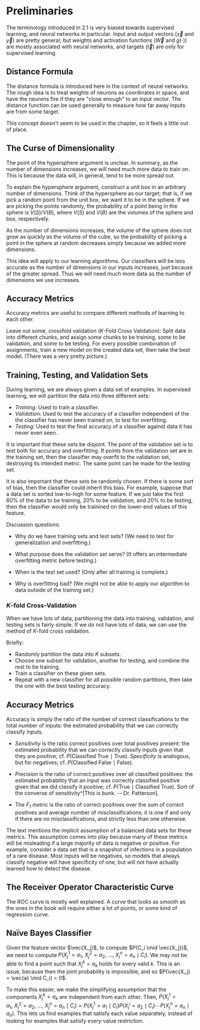 # Preliminaries

The terminology introduced in 2.1 is very biased towards supervised learning,
and neural networks in particular. Input and output vectors ($\vec{x}$ and
$\vec{y}$) are pretty general; but weights and activation functions ($\vec{W}$
and $g(\cdot)$) are mostly associated with neural networks, and targets
($\vec{t}$) are only for supervised learning.

## Distance Formula

The distance formula is introduced here in the context of neural networks. The
rough idea is to treat weights of neurons as coordinates in space, and have the
neurons fire if they are "close enough" to an input vector. The distance
function can be used generally to measure how far away inputs are from some
target.

This concept doesn't seem to be used in the chapter, so it feels a little out
of place. 

## The Curse of Dimensionality

The point of the hypersphere argument is unclear. In summary, as the number of
dimensions increases, we will need much more data to train on. This is because
the data will, in general, tend to be more spread out.

To explain the hypersphere argument, construct a unit box in an arbitrary
number of dimensions. Think of the hypersphere as our target; that is, if we
pick a random point from the unit box, we want it to be in the sphere. If we
are picking the points randomly, the probability of a point being in the sphere
is $V(S) / V(B)$, where $V(S)$ and $V(B)$ are the volumes of the sphere and
box, respectively.

As the number of dimensions increases, the volume of the sphere does not grow
as quickly as the volume of the cube, so the probability of picking a point in
the sphere at random decreases simply because we added more dimensions.

This idea will apply to our learning algorithms. Our classifiers will be less
accurate as the number of dimensions in our inputs increases, just because of
the greater spread. Thus we will need much more data as the number of
dimensions we use increases.

## Accuracy Metrics

Accuracy metrics are useful to compare different methods of learning to each
other.

Leave out some, crossfold validation ($K$-Fold Cross Validation): Split data
into different chunks, and assign some chunks to be training, some to be
validation, and some to be testing. For every possible combination of
assignments, train a new model on the created data set, then take the best
model. (There was a very pretty picture.)

## Training, Testing, and Validation Sets

During learning, we are always given a data set of examples. In supervised
learning, we will partition the data into three different sets:

- _Training_: Used to train a classifier.
- _Validation_: Used to test the accuracy of a classifier independent of the
  the classifier has never been trained on, to test for overfitting.
- _Testing_: Used to test the final accuracy of a classifier against data it
  has never even seen.

It is important that these sets be disjoint. The point of the validation set is
to test both for accuracy and overfitting. If points from the validation set
are in the training set, then the classifier may overfit to the validation set,
destroying its intended metric. The same point can be made for the testing set.

It is also important that these sets be randomly chosen. If there is some sort
of bias, then the classifier could inherit this bias. For example, suppose that
a data set is sorted low-to-high for some feature. If we just take the first
60% of the data to be training, 20% to be validation, and 20% to be testing,
then the classifier would only be trainined on the lower-end values of this
feature.

Discussion questions:

- Why do we have training sets and test sets? (We need to test for
  generalization and overfitting.)

- What purpose does the validation set serve? (It offers an intermediate
  overfitting metric before testing.)

- When is the test set used? (Only after all training is complete.)

- Why is overfitting bad? (We might not be able to apply our algorithm to data
  outside of the training set.)

### $K$-fold Cross-Validation

When we have lots of data, partitioning the data into training, validation, and
testing sets is fairly simple. If we do not have lots of data, we can use the
method of $K$-fold cross validation.

Briefly:

- Randomly partition the data into $K$ subsets.
- Choose one subset for validation, another for testing, and combine the rest
  to be training.
- Train a classifier on these given sets.
- Repeat with a new classifier for all possible random partitions, then take
  the one with the best testing accuracy.

## Accuracy Metrics

Accuracy is simply the ratio of the number of correct classifications to the
total number of inputs: the estimated probability that we can correctly
classify inputs.

- _Sensitivity_ is the ratio correct positives over total positives present:
  the estimated probability that we can correctly classify inputs given that
  they are positive; cf. $P($Classified True $\mid$ True$)$. _Specificity_ is
  analogous, but for negatives; cf. $P($Classified False $\mid$ False$)$.

- _Precision_ is the ratio of correct positives over all classified positives:
  the estimated probability that an input was correctly classified positive
  given that we did classify it positive; cf. $P($True $\mid$ Classified
  True$)$. Sort of the converse of sensitivity^[This is bunk. -- Dr.
  Patterson].

- The _$F_1$ metric_ is the ratio of correct positives over the sum of correct
  positives and average number of misclassifications; it is one if and only if
  there are no misclassifications, and strictly less than one otherwise.

The text mentions the implicit assumption of a balanced data sets for these
metrics. This assumption comes into play because many of these metrics will be
misleading if a large majority of data is negative or positive. For example,
consider a data set that is a snapshot of infections in a population of a rare
disease. Most inputs will be negatives, so models that always classify negative
will have specificity of one, but will not have actually learned how to detect
the disease.

## The Receiver Operator Characteristic Curve

The ROC curve is mostly well explained. A curve that looks as smooth as the
ones in the book will require either a lot of points, or some kind of
regression curve.

## Naïve Bayes Classifier

Given the feature vector $\vec{X_j}$, to compute $P(C_i \mid \vec{X_j})$, we
need to compute $P(X_j^1 = a_1,\ X_j^2 = a_2,\ \dots,\ X_j^n = a_n \mid C_i)$.
We may not be able to find a point such that $X_j^k = a_k$ holds for every
valid $k$. This is an issue, because then the joint probability is impossible,
and so $P(\vec{X_j} = \vec{a} \mid C_i) = 0$.

To make this easier, we make the simplifying assumption that the components
$X_j^k = a_k$ are independent from each other. Then, $P(X_j^1 = a_1,\ X_j^2 =
a_2,\ \dots,\ X_j^n = a_n \mid C_i) = P(X_j^1 = a_1 \mid C_i) P(X_j^i = a_2
\mid C_i) \cdots P(X_j^n = a_n \mid a_n)$. This lets us find examples that
satisfy each value separately, instead of looking for examples that satisfy
_every_ value restriction.

